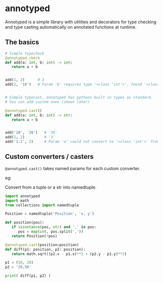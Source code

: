 # annotyped


Annotyped is a simple library with utilities and decorators for type checking and type casting automatically
on annotated functions at runtime.


## The basics

```py
# Simple typecheck
@annotyped.check
def add(a: int, b: int) -> int:
   return a + b


add(1, 2)      # 3
add(2, '10')   # Param 'b' requires type '<class 'int'>', found '<class 'str'>': '10'


# Simple typecast, annotyped has pythons built in types as standard.
# You can add custom ones (shown later)

@annotyped.cast()
def add(a: int, b: int) -> str:
   return a + b


add('10', '20')   # '30'
add(1, 2)         # '3'
add('1.1', 2)     # Param 'a' could not convert to '<class 'int'>' from '<class 'str'>': invalid literal for int() with base 10: '1.1'
```

## Custom converters / casters

`@annotyped.cast()` takes named params for each custom converter.

eg:

Convert from a tuple or a str into namedtuple.


```py
import annotyped                                         
import math                                              
from collections import namedtuple                       

Position = namedtuple('Position', 'x, y')                

def position(pos):
   if isinstance(pos, str) and ',' in pos:
      pos = map(int, pos.split(','))
   return Position(*pos)

@annotyped.cast(position=position) 
def diff(p1: position, p2: position):                    
   return math.sqrt((p2.x - p1.x)**2 + (p2.y - p1.y)**2)

p1 = (10, 20)
p2 = '20,50'

print( diff(p1, p2) )
```
